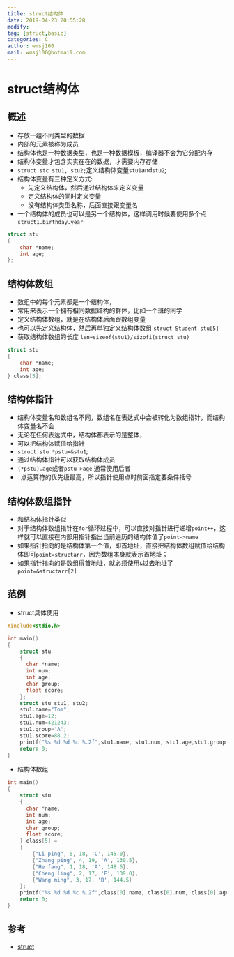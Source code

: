 ```yaml
---
title: struct结构体
date: 2019-04-23 20:55:28	
modify: 
tag: [struct,basic]
categories: C
author: wmsj100
mail: wmsj100@hotmail.com
---
```


# struct结构体

## 概述
- 存放一组不同类型的数据
- 内部的元素被称为成员
- 结构体也是一种数据类型，也是一种数据模板，编译器不会为它分配内存
- 结构体变量才包含实实在在的数据，才需要内存存储
- `struct stc stu1, stu2;`定义结构体变量`stu1`and`stu2`;
- 结构体变量有三种定义方式:
  - 先定义结构体，然后通过结构体来定义变量
  - 定义结构体的同时定义变量
  - 没有结构体类型名称，后面直接跟变量名
- 一个结构体的成员也可以是另一个结构体，这样调用时候要使用多个点`struct1.birthday.year`
```c
struct stu
{
	char *name;
	int age;
};
```

## 结构体数组
- 数组中的每个元素都是一个结构体，
- 常用来表示一个拥有相同数据结构的群体，比如一个班的同学
- 定义结构体数组，就是在结构体后面跟数组变量
- 也可以先定义结构体，然后再单独定义结构体数组 `struct Student stu[5]`
- 获取结构体数组的长度 `len=sizeof(stu1)/sizofi(struct stu)`
```c
struct stu
{
	char *name;
    int age;
} class[5];
```

## 结构体指针
- 结构体变量名和数组名不同，数组名在表达式中会被转化为数组指针，而结构体变量名不会
- 无论在任何表达式中，结构体都表示的是整体，
- 可以把结构体赋值给指针
- `struct stu *pstu=&stu1`;
- 通过结构体指针可以获取结构体成员
- `(*pstu).age`或者`pstu->age` 通常使用后者
- `.`点运算符的优先级最高，所以指针使用点时前面指定要条件括号

## 结构体数组指针
- 和结构体指针类似
- 对于结构体数组指针在`for`循环过程中，可以直接对指针进行递增`point++`，这样就可以直接在内部用指针指出当前遍历的结构体值了`point->name`
- 如果指针指向的是结构体第一个值，即首地址，直接把结构体数组赋值给结构体即可`point=structarr`，因为数组本身就表示首地址；
- 如果指针指向的是数组得首地址，就必须使用`&`过去地址了`point=&structarr[2]`

## 范例
- struct具体使用
```c
#include<stdio.h>

int main()
{
    struct stu
    {
      char *name;
      int num;
      int age;
      char group;
      float score;
    };
    struct stu stu1, stu2;
    stu1.name="Tom";
    stu1.age=12;
    stu1.num=421243;
    stu1.group='A';
    stu1.score=88.2;
    printf("%s %d %d %c %.2f",stu1.name, stu1.num, stu1.age,stu1.group,stu1.score);
    return 0;
}
```
- 结构体数组
```c
int main()
{
    struct stu
    {
      char *name;
      int num;
      int age;
      char group;
      float score;
    } class[5] =
    {
        {"Li ping", 5, 18, 'C', 145.0},
        {"Zhang ping", 4, 19, 'A', 130.5},
        {"He fang", 1, 18, 'A', 148.5},
        {"Cheng ling", 2, 17, 'F', 139.0},
        {"Wang ming", 3, 17, 'B', 144.5}
    };
    printf("%s %d %d %c %.2f",class[0].name, class[0].num, class[0].age,class[0].group,class[0].score);
    return 0;
}
```

## 参考
- [struct](http://c.biancheng.net/cpp/html/88.html)
